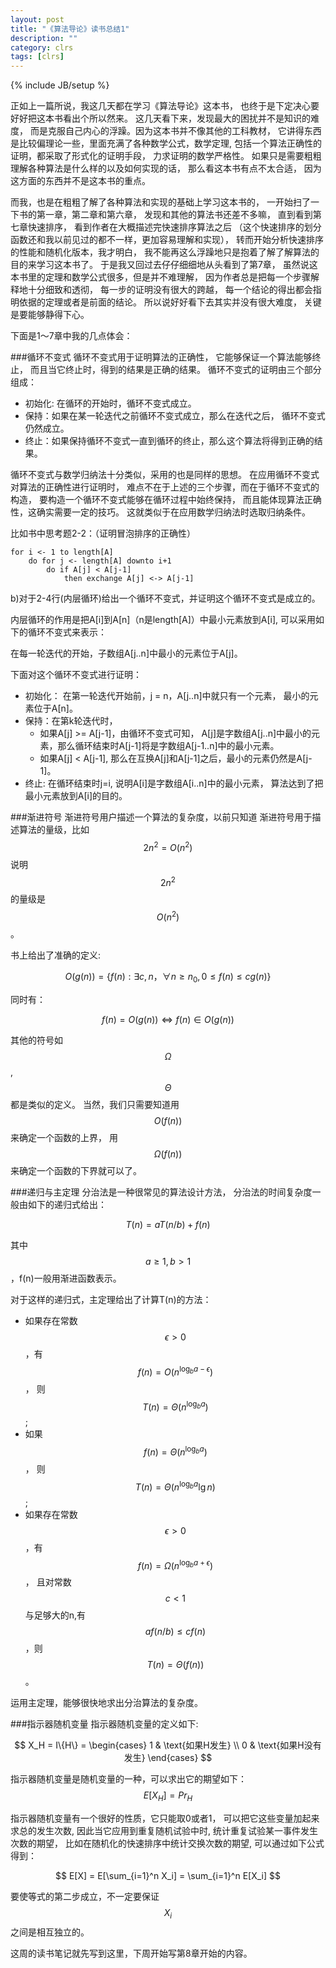```yaml
---
layout: post
title: "《算法导论》读书总结1"
description: ""
category: clrs
tags: [clrs]
---
```

<script type="text/javascript" src="http://cdn.mathjax.org/mathjax/latest/MathJax.js?config=TeX-AMS-MML_HTMLorMML"></script>
{% include JB/setup %}

正如上一篇所说，我这几天都在学习《算法导论》这本书，
也终于是下定决心要好好把这本书看出个所以然来。
这几天看下来，发现最大的困扰并不是知识的难度，
而是克服自己内心的浮躁。因为这本书并不像其他的工科教材，
它讲得东西是比较偏理论一些，里面充满了各种数学公式，数学定理,
包括一个算法正确性的证明，都采取了形式化的证明手段，
力求证明的数学严格性。
如果只是需要粗粗理解各种算法是什么样的以及如何实现的话，
那么看这本书有点不太合适，
因为这方面的东西并不是这本书的重点。

而我，也是在粗粗了解了各种算法和实现的基础上学习这本书的，
一开始扫了一下书的第一章，第二章和第六章，
发现和其他的算法书还差不多嘛，
直到看到第七章快速排序，
看到作者在大概描述完快速排序算法之后
（这个快速排序的划分函数还和我以前见过的都不一样，更加容易理解和实现），
转而开始分析快速排序的性能和随机化版本，我才明白，
我不能再这么浮躁地只是抱着了解了解算法的目的来学习这本书了。
于是我又回过去仔仔细细地从头看到了第7章，
虽然说这本书里的定理和数学公式很多，但是并不难理解，
因为作者总是把每一个步骤解释地十分细致和透彻，
每一步的证明没有很大的跨越，
每一个结论的得出都会指明依据的定理或者是前面的结论。
所以说好好看下去其实并没有很大难度，
关键是要能够静得下心。

下面是1～7章中我的几点体会：

<!--more-->

###循环不变式
循环不变式用于证明算法的正确性，
它能够保证一个算法能够终止，
而且当它终止时，得到的结果是正确的结果。
循环不变式的证明由三个部分组成：

* 初始化: 在循环的开始时，循环不变式成立。
* 保持：如果在某一轮迭代之前循环不变式成立，那么在迭代之后，
循环不变式仍然成立。
* 终止：如果保持循环不变式一直到循环的终止，那么这个算法将得到正确的结果。

循环不变式与数学归纳法十分类似，采用的也是同样的思想。
在应用循环不变式对算法的正确性进行证明时，
难点不在于上述的三个步骤，而在于循环不变式的构造，
要构造一个循环不变式能够在循环过程中始终保持，
而且能体现算法正确性，这确实需要一定的技巧。
这就类似于在应用数学归纳法时选取归纳条件。

比如书中思考题2-2：（证明冒泡排序的正确性）

    for i <- 1 to length[A]
        do for j <- length[A] downto i+1
            do if A[j] < A[j-1]
                then exchange A[j] <-> A[j-1]

b)对于2-4行(内层循环)给出一个循环不变式，并证明这个循环不变式是成立的。

内层循环的作用是把A[i]到A[n]（n是length[A]）中最小元素放到A[i],
可以采用如下的循环不变式来表示：

在每一轮迭代的开始，子数组A[j..n]中最小的元素位于A[j]。

下面对这个循环不变式进行证明：

* 初始化： 在第一轮迭代开始前，j = n，A[j..n]中就只有一个元素，
最小的元素位于A[n]。
* 保持：在第k轮迭代时，
    * 如果A[j] >= A[j-1]，由循环不变式可知，
A[j]是字数组A[j..n]中最小的元素，那么循环结束时A[j-1]将是字数组A[j-1..n]中的最小元素。
    * 如果A[j] < A[j-1], 那么在互换A[j]和A[j-1]之后，最小的元素仍然是A[j-1]。
* 终止: 在循环结束时j=i, 说明A[i]是字数组A[i..n]中的最小元素，
算法达到了把最小元素放到A[i]的目的。

###渐进符号
渐进符号用户描述一个算法的复杂度，以前只知道
渐进符号用于描述算法的量级，比如$$ 2n^2 = O(n^2) $$ 
说明 
$$ 2n^2 $$
的量级是
$$O(n^2)$$。

书上给出了准确的定义:

$$
O(g(n)) = \{f(n): \exists c,n， \forall n \geq n_0,  0 \leq f(n) \leq cg(n)\}
$$

同时有：

$$
f(n) = O(g(n)) \Longleftrightarrow f(n) \in O(g(n)) 
$$

其他的符号如$$\Omega$$, $$\Theta $$都是类似的定义。
当然，我们只需要知道用$$ O(f(n)) $$来确定一个函数的上界，
用$$ \Omega(f(n)) $$来确定一个函数的下界就可以了。

###递归与主定理
分治法是一种很常见的算法设计方法，
分治法的时间复杂度一般由如下的递归式给出：

$$
T(n) = aT(n/b) + f(n)
$$

其中$$ a \geq 1, b > 1$$，f(n)一般用渐进函数表示。

对于这样的递归式，主定理给出了计算T(n)的方法：

* 如果存在常数$$ \epsilon > 0 $$，有
$$ f(n) = O(n^{\log_ba - \epsilon}) $$，
则
$$ T(n) = \Theta(n^{\log_ba}) $$;
* 如果
$$ f(n) = \Theta(n^{\log_ba}) $$，
则
$$ T(n) = \Theta(n^{\log_ba}\lg n) $$;
* 如果存在常数$$ \epsilon > 0 $$，有
$$ f(n) = \Omega(n^{\log_ba + \epsilon}) $$，
且对常数$$ c < 1 $$与足够大的n,有
$$ af(n/b) \leq cf(n) $$，则
$$ T(n) = \Theta(f(n)) $$。

运用主定理，能够很快地求出分治算法的复杂度。

###指示器随机变量
指示器随机变量的定义如下:

$$ 
    X_H = I\{H\} = 
     \begin{cases}
         1 & \text{如果H发生} \\
         0 & \text{如果H没有发生}
     \end{cases}
$$

指示器随机变量是随机变量的一种，可以求出它的期望如下：
$$
    E[X_H] = Pr_H
$$

指示器随机变量有一个很好的性质，它只能取0或者1，
可以把它这些变量加起来求总的发生次数,
因此当它应用到重复随机试验中时,
统计重复试验某一事件发生次数的期望，
比如在随机化的快速排序中统计交换次数的期望,
可以通过如下公式得到：

$$ 
E[X] = E[\sum_{i=1}^n X_i] = \sum_{i=1}^n E[X_i]
$$

要使等式的第二步成立，不一定要保证$$ X_i $$之间是相互独立的。

这周的读书笔记就先写到这里，下周开始写第8章开始的内容。
